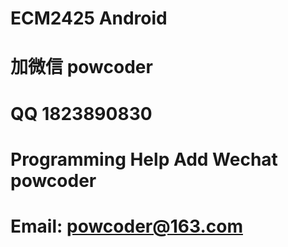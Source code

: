 # ECM2425 Android
# 加微信 powcoder

# QQ 1823890830

# Programming Help Add Wechat powcoder

# Email: powcoder@163.com

